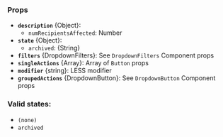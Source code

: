 <div data-ff_module-task-meta-actions=""></div>

### Props
- **`description`** {Object}:
    - `numRecipientsAffected`: Number
- **`state`**  {Object}: 
    - `archived`: {String}
- **`filters`** {DropdownFilters}: See `DropdownFilters` Component props
- **`singleActions`** {Array}: Array of `Button` props 
- **`modifier`** {string}: LESS modifier
- **`groupedActions`** {DropdownButton}: See `DropdownButton` Component props

### Valid states:

- `(none)`
- `archived`
